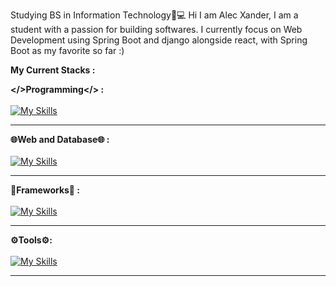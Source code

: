 Studying BS in Information Technology📝💻
Hi I am Alec Xander, I am a student with a passion for building softwares. I currently focus on Web Development using Spring Boot and django alongside react, with Spring Boot as my favorite so far :)

**My Current Stacks :**

**</>Programming</> :** <br><br>
[![My Skills](https://skillicons.dev/icons?i=java,js,python,php,nodejs)](https://skillicons.dev)
<hr>

**🌐Web and Database🌐 :**<br><br>
[![My Skills](https://skillicons.dev/icons?i=html,css,mysql)](https://skillicons.dev)
<hr>

**🎯Frameworks🎯 :**<br><br>
[![My Skills](https://skillicons.dev/icons?i=react,bootstrap,spring,django,express)](https://skillicons.dev)
<hr>

**⚙️Tools⚙️:**<br><br>
[![My Skills](https://skillicons.dev/icons?i=figma,git)](https://skillicons.dev)
<hr>





